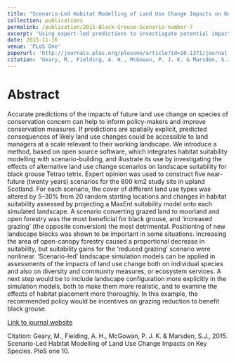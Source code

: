 ```yaml
---
title: "Scenario-Led Habitat Modelling of Land Use Change Impacts on Key Species"
collection: publications
permalink: /publication/2015-Black-Grouse-Scenario-number-7
excerpt: 'Using expert-led predictions to investiagate potential impacts of land-use change on black grouse'
date: 2015-11-16
venue: 'PLoS One'
paperurl: 'http://journals.plos.org/plosone/article?id=10.1371/journal.pone.0142477'
citation: 'Geary, M., Fielding, A. H., McGowan, P. J. K. & Marsden, S.J., 2015. Scenario-Led Habitat Modelling of Land Use Change Impacts on Key Species. PloS one 10.  '
---
```

# Abstract

Accurate predictions of the impacts of future land use change on species of conservation concern can help to inform policy-makers and improve conservation measures. If predictions are spatially explicit, predicted consequences of likely land use changes could be accessible to land managers at a scale relevant to their working landscape. We introduce a method, based on open source software, which integrates habitat suitability modelling with scenario-building, and illustrate its use by investigating the effects of alternative land use change scenarios on landscape suitability for black grouse Tetrao tetrix. Expert opinion was used to construct five near-future (twenty years) scenarios for the 800 km2 study site in upland Scotland. For each scenario, the cover of different land use types was altered by 5–30% from 20 random starting locations and changes in habitat suitability assessed by projecting a MaxEnt suitability model onto each simulated landscape. A scenario converting grazed land to moorland and open forestry was the most beneficial for black grouse, and ‘increased grazing’ (the opposite conversion) the most detrimental. Positioning of new landscape blocks was shown to be important in some situations. Increasing the area of open-canopy forestry caused a proportional decrease in suitability, but suitability gains for the ‘reduced grazing’ scenario were nonlinear. ‘Scenario-led’ landscape simulation models can be applied in assessments of the impacts of land use change both on individual species and also on diversity and community measures, or ecosystem services. A next step would be to include landscape configuration more explicitly in the simulation models, both to make them more realistic, and to examine the effects of habitat placement more thoroughly. In this example, the recommended policy would be incentives on grazing reduction to benefit black grouse.

[Link to journal website](http://journals.plos.org/plosone/article?id=10.1371/journal.pone.0142477)

Citation: Geary, M., Fielding, A. H., McGowan, P. J. K. & Marsden, S.J., 2015. Scenario-Led Habitat Modelling of Land Use Change Impacts on Key Species. PloS one 10.  
